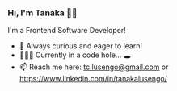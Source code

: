 ### Hi, I'm Tanaka 👋🏾

I'm a Frontend Software Developer! 

- 🌱 Always curious and eager to learn!
- 👨🏾‍💻 Currently in a code hole... 🕳️
- 📫 Reach me here: tc.lusengo@gmail.com or https://www.linkedin.com/in/tanakalusengo/

